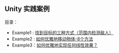 ## Unity  实践案例

目录：

* Example1 : [找到目标的三种方式（范围内检测敌人）](https://juejin.cn/post/7137686347350802439)
* Example2 : [如何优雅地移动物体-8个方法](https://blog.csdn.net/GG_and_DD/article/details/126917358)
* Example3：[如何优雅地实现任何线性效果？](https://blog.csdn.net/GG_and_DD/article/details/127195067)

